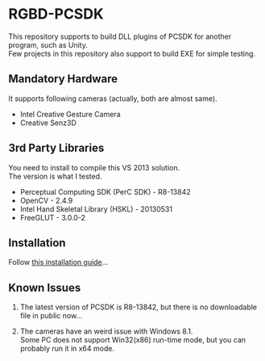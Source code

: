 # RGBD-PCSDK
This repository supports to build DLL plugins of PCSDK for another program, such as Unity.  
Few projects in this repository also support to build EXE for simple testing.  


## Mandatory Hardware
It supports following cameras (actually, both are almost same).

- Intel Creative Gesture Camera
- Creative Senz3D


## 3rd Party Libraries
You need to install to compile this VS 2013 solution.  
The version is what I tested.

- Perceptual Computing SDK (PerC SDK) - R8-13842
- OpenCV - 2.4.9
- Intel Hand Skeletal Library (HSKL) - 20130531
- FreeGLUT - 3.0.0-2


## Installation
Follow [this installation guide](./wiki/Home.md)...


## Known Issues
1. The latest version of PCSDK is R8-13842, but there is no downloadable file in public now...

2. The cameras have an weird issue with Windows 8.1.  
Some PC does not support Win32(x86) run-time mode, but you can probably run it in x64 mode.
